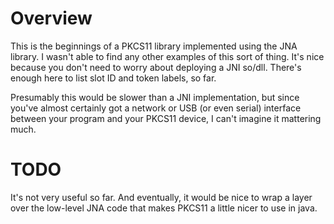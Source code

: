# Overview

This is the beginnings of a PKCS11 library implemented using the JNA library.  I
wasn't able to find any other examples of this sort of thing.  It's nice because
you don't need to worry about deploying a JNI so/dll.  There's enough here to
list slot ID and token labels, so far.

Presumably this would be slower than a JNI implementation, but since you've
almost certainly got a network or USB (or even serial) interface between your
program and your PKCS11 device, I can't imagine it mattering much.

# TODO

It's not very useful so far.  And eventually, it would be nice to wrap a layer
over the low-level JNA code that makes PKCS11 a little nicer to use in java.
